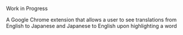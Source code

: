 Work in Progress

A Google Chrome extension that allows a user to see translations from English to Japanese and Japanese to English upon highlighting a word

